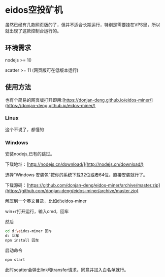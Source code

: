 # eidos空投矿机
虽然已经有几款网页版的了，但并不适合长期运行，特别是需要挂在VPS里，所以就出现了这款控制台运行的。

## 环境需求

 nodejs >= 10 

 scatter >= 11 (网页版可在低版本运行) 
 
## 使用方法

也有个简易的网页版打开即用:[https://donjan-deng.github.io/eidos-miner/](https://donjan-deng.github.io/eidos-miner/)

### Linux

这个不说了，都懂的

### Windows

安装nodejs,已有的跳过。

下载地址：[http://nodejs.cn/download/](http://nodejs.cn/download/)

选择“Windows 安装包”按你的系统下载32位或者64位，直接安装就行了。

下载源码：[https://github.com/donjan-deng/eidos-miner/archive/master.zip](https://github.com/donjan-deng/eidos-miner/archive/master.zip)

解压到一个英文目录，比如d:\eidos-miner

win+r打开运行，输入cmd，回车

然后

```bash
cd d:\eidos-miner 回车
d: 回车
npm install 回车
```
启动命令

```bash
npm start 
```

此时scatter会弹出link和transfer请求，同意并加入白名单就行。